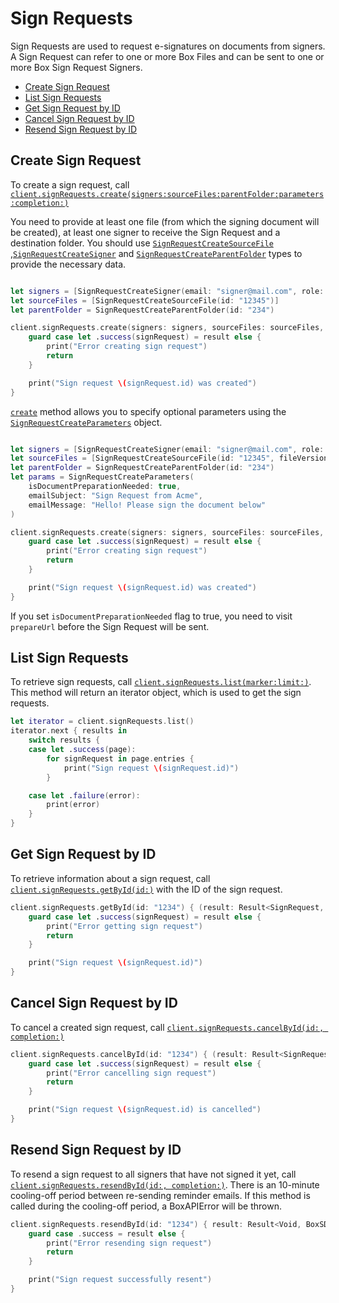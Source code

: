 Sign Requests
=============

Sign Requests are used to request e-signatures on documents from signers.
A Sign Request can refer to one or more Box Files and can be sent to one or more Box Sign Request Signers.

<!-- START doctoc generated TOC please keep comment here to allow auto update -->
<!-- DON'T EDIT THIS SECTION, INSTEAD RE-RUN doctoc TO UPDATE -->

  - [Create Sign Request](#create-sign-request)
  - [List Sign Requests](#list-sign-requests)
  - [Get Sign Request by ID](#get-sign-request-by-id)
  - [Cancel Sign Request by ID](#cancel-sign-request-by-id)
  - [Resend Sign Request by ID](#resend-sign-request-by-id)

<!-- END doctoc generated TOC please keep comment here to allow auto update -->

Create Sign Request
--------------------

To create a sign request, call
[`client.signRequests.create(signers:sourceFiles:parentFolder:parameters:completion:)`][create-sign-request]

You need to provide at least one file (from which the signing document will be created), at least one signer to receive the Sign Request and a destination folder. You should use [`SignRequestCreateSourceFile`][box-sign-request-file]
,[`SignRequestCreateSigner`][box-sign-request-signer] and [`SignRequestCreateParentFolder`][box-sign-request-folder] types to provide the necessary data.

<!-- sample post_sign_requests -->
```swift

let signers = [SignRequestCreateSigner(email: "signer@mail.com", role: .approver)]
let sourceFiles = [SignRequestCreateSourceFile(id: "12345")]
let parentFolder = SignRequestCreateParentFolder(id: "234")

client.signRequests.create(signers: signers, sourceFiles: sourceFiles, parentFolder: parentFolder) { (result: Result<SignRequest, BoxSDKError>) in
    guard case let .success(signRequest) = result else {
        print("Error creating sign request")
        return
    }

    print("Sign request \(signRequest.id) was created")
}
```

[`create`][create-sign-request] method allows you to specify optional parameters using the [`SignRequestCreateParameters`][sign-request-create-params]
object.

```swift

let signers = [SignRequestCreateSigner(email: "signer@mail.com", role: .approver)]
let sourceFiles = [SignRequestCreateSourceFile(id: "12345", fileVersionId: "5")]
let parentFolder = SignRequestCreateParentFolder(id: "234")
let params = SignRequestCreateParameters(
    isDocumentPreparationNeeded: true,
    emailSubject: "Sign Request from Acme",
    emailMessage: "Hello! Please sign the document below"
)

client.signRequests.create(signers: signers, sourceFiles: sourceFiles, parentFolder: parentFolder) { (result: Result<SignRequest, BoxSDKError>) in
    guard case let .success(signRequest) = result else {
        print("Error creating sign request")
        return
    }

    print("Sign request \(signRequest.id) was created")
}
```

If you set ```isDocumentPreparationNeeded``` flag to true, you need to visit ```prepareUrl``` before the Sign Request will be sent. 

[create-sign-request]: https://opensource.box.com/box-ios-sdk/Classes/SignRequestsModule.html#/s:6BoxSDK18SignRequestsModuleC6create7signers11sourceFiles12parentFolder10parameters10completionySayAA0C19RequestCreateSignerVG_SayAA0cnO10SourceFileVGAA0cno6ParentK0VAA0cnO10ParametersVSgys6ResultOyAA0cN0CAA0A8SDKErrorCGctF
[box-sign-request-file]: https://opensource.box.com/box-ios-sdk/Structs/SignRequestCreateSourceFile.html
[box-sign-request-signer]: https://opensource.box.com/box-ios-sdk/Structs/SignRequestCreateSigner.html
[box-sign-request-folder]: https://opensource.box.com/box-ios-sdk/Structs/SignRequestCreateParentFolder.html
[sign-request-create-params]: https://opensource.box.com/box-ios-sdk/Structs/SignRequestCreateParameters.html

List Sign Requests
------------------

To retrieve sign requests, call
[`client.signRequests.list(marker:limit:)`][list-sign-requests]. This method will return an iterator object, which is used to get the sign requests.

<!-- sample get_sign_requests -->
```swift
let iterator = client.signRequests.list()
iterator.next { results in
    switch results {
    case let .success(page):
        for signRequest in page.entries {
            print("Sign request \(signRequest.id)")
        }

    case let .failure(error):
        print(error)
    }
}
```

[list-sign-requests]: https://opensource.box.com/box-ios-sdk/Classes/SignRequestsModule.html#/s:6BoxSDK18SignRequestsModuleC4list6marker5limitAA14PagingIteratorCyAA0C7RequestCGSSSg_SiSgtF

Get Sign Request by ID
----------------------

To retrieve information about a sign request, call
[`client.signRequests.getById(id:)`][get-sign-request-by-id] with the ID of the sign request.

<!-- sample get_sign_requests_id -->
```swift
client.signRequests.getById(id: "1234") { (result: Result<SignRequest, BoxSDKError>) in
    guard case let .success(signRequest) = result else {
        print("Error getting sign request")
        return
    }

    print("Sign request \(signRequest.id)")
}
```

[get-sign-request-by-id]: https://opensource.box.com/box-ios-sdk/Classes/SignRequestsModule.html#/s:6BoxSDK18SignRequestsModuleC7getById2id10completionySS_ys6ResultOyAA0C7RequestCAA0A8SDKErrorCGctF

Cancel Sign Request by ID
-------------------------

To cancel a created sign request, call
[`client.signRequests.cancelById(id:, completion:)`][cancel-sign-request-by-id]

<!-- sample post_sign_requests_id_cancel -->
```swift
client.signRequests.cancelById(id: "1234") { (result: Result<SignRequest, BoxSDKError>) in
    guard case let .success(signRequest) = result else {
        print("Error cancelling sign request")
        return
    }

    print("Sign request \(signRequest.id) is cancelled")
}
```

[cancel-sign-request-by-id]: https://opensource.box.com/box-ios-sdk/Classes/SignRequestsModule.html#/s:6BoxSDK18SignRequestsModuleC10cancelById2id10completionySS_ys6ResultOyAA0C7RequestCAA0A8SDKErrorCGctF

Resend Sign Request by ID
-------------

To resend a sign request to all signers that have not signed it yet, call
[`client.signRequests.resendById(id:, completion:)`][resend-sign-request-by-id].
There is an 10-minute cooling-off period between re-sending reminder emails. If this method is called during the cooling-off period, a BoxAPIError will be thrown.

<!-- sample post_sign_requests_id_resend -->
```swift
client.signRequests.resendById(id: "1234") { result: Result<Void, BoxSDKError>} in
    guard case .success = result else {
        print("Error resending sign request")
        return
    }

    print("Sign request successfully resent")
}
```

[resend-sign-request-by-id]: https://opensource.box.com/box-ios-sdk/Classes/SignRequestsModule.html#/s:6BoxSDK18SignRequestsModuleC10resendById2id10completionySS_ys6ResultOyytAA0A8SDKErrorCGctF